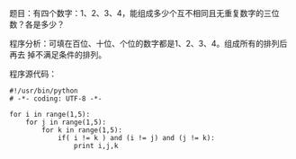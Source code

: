 题目：有四个数字：1、2、3、4，能组成多少个互不相同且无重复数字的三位数？各是多少？

程序分析：可填在百位、十位、个位的数字都是1、2、3、4。组成所有的排列后再去 掉不满足条件的排列。

程序源代码：

```
#!/usr/bin/python
# -*- coding: UTF-8 -*-
 
for i in range(1,5):
    for j in range(1,5):
        for k in range(1,5):
            if( i != k ) and (i != j) and (j != k):
                print i,j,k
```
